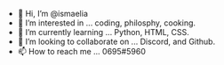 - 👋 Hi, I’m @ismaelia
- 👀 I’m interested in ... coding, philosphy, cooking.
- 🌱 I’m currently learning ... Python, HTML, CSS.
- 💞️ I’m looking to collaborate on ... Discord, and Github.
- 📫 How to reach me ... 0695#5960
